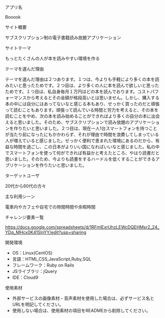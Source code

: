 アプリ名

Booook

サイト概要

サブスクリプション制の電子書籍読み放題アプリケーション

サイトテーマ

もっとたくさんの人が本を読みやすい環境を作る

テーマを選んだ理由

テーマを選んだ理由は２つあります。１つは、今よりも手軽により多くの本を読みたいと思ったためです。２つ目は、より多くの人に本を読んで欲しいと思ったためです。１つ目は、私自身毎月１万円ほどの本を読んでおります。コストパフォーマンスから考えるとその金額が格段高いとは思いません。しかし、購入する本の中には自分にはあってないなと感じる本もあり、せっかく買ったのだと頑張って読むこともあります。頑張って読んでいる時間と労力を考えると、その本を読むことをやめ、次の本を読み始めることができればより多くの自分の本に出会えると思いました。そのため、サブスクリプションで読み放題のアプリケーションを作りたいと思いました。２つ目は、現在一人1台スマートフォンを持つことが当たり前になったにもかかわらず、それが理由で時間を浪費してしまっている人が増えていると感じました。せっかく便利で恵まれた環境にあるのだから、有益な時間を過ごし、この日本がよりいい国になればいいなと感じました。私の中でスマートフォンを使って何ができれば有益かと考えたところ、やはり読書だと思いました。そのため、今よりも読書をするハードルを低くすることができるアプリケーションを作りたいと思いました。

ターゲットユーザ

20代から60代の方々

主な利用シーン

電車内やカフェや自宅での隙間時間や余暇時間

チャレンジ要素一覧

https://docs.google.com/spreadsheets/d/1RFmlExrUhzLEWcDQEHMsr2_24_YDq_MHcx0K41SlnYY/edit?usp=sharing

開発環境

- OS：Linux(CentOS)
- 言語：HTML,CSS,JavaScript,Ruby,SQL
- フレームワーク：Ruby on Rails
- JSライブラリ：jQuery
- IDE：Cloud9

使用素材

- 外部サービスの画像素材・音声素材を使用した場合は、必ずサービス名とURLを明記してください。
- 使用しない場合は、使用素材の項目をREADMEから削除してください。
